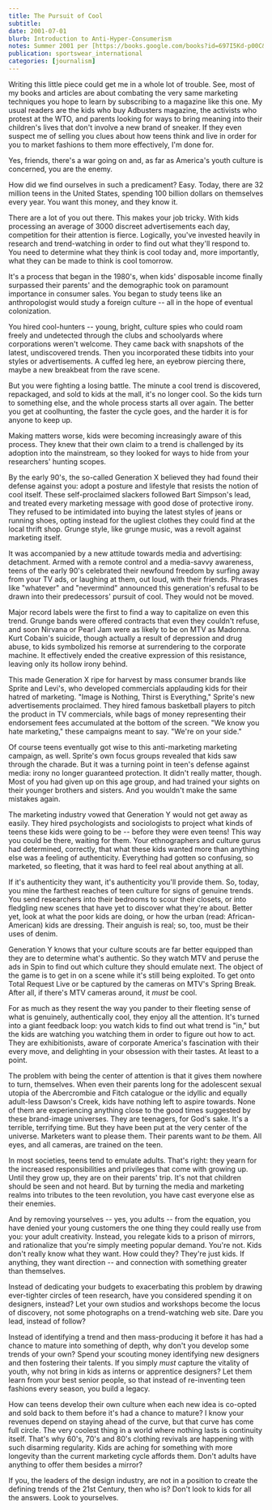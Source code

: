 ```yaml
---
title: The Pursuit of Cool
subtitle: 
date: 2001-07-01
blurb: Introduction to Anti-Hyper-Consumerism
notes: Summer 2001 per [https://books.google.com/books?id=697I5Kd-p00C&pg=PA168&lpg=PA168&dq=%22pursuit+of+cool%22+%22sportswear%22+rushkoff&source=bl&ots=gdjDNShJWs&sig=ACfU3U3MaesNjMIlH4oi1HUVBIRDEHCmxg&hl=en&sa=X&ved=2ahUKEwj2xPn7idj4AhW-j4kEHYyLBQkQ6AF6BAgCEAM#v=onepage&q=%22pursuit%20of%20cool%22%20%22sportswear%22%20rushkoff&f=false](https://books.google.com/books?id=697I5Kd-p00C&pg=PA168&lpg=PA168&dq=%22pursuit+of+cool%22+%22sportswear%22+rushkoff&source=bl&ots=gdjDNShJWs&sig=ACfU3U3MaesNjMIlH4oi1HUVBIRDEHCmxg&hl=en&sa=X&ved=2ahUKEwj2xPn7idj4AhW-j4kEHYyLBQkQ6AF6BAgCEAM#v=onepage&q=%22pursuit%20of%20cool%22%20%22sportswear%22%20rushkoff&f=false "https://books.google.com/books?id=697I5Kd-p00C&pg=PA168&lpg=PA168&dq=%22pursuit+of+cool%22+%22sportswear%22+rushkoff&source=bl&ots=gdjDNShJWs&sig=ACfU3U3MaesNjMIlH4oi1HUVBIRDEHCmxg&hl=en&sa=X&ved=2ahUKEwj2xPn7idj4AhW-j4kEHYyLBQkQ6AF6BAgCEAM#v=onepage&q=%22pursuit%20of%20cool%22%20%22sportswear%22%20rushkoff&f=false")
publication: sportswear_international
categories: [journalism]
---
```


Writing this little piece could get me in a whole lot of trouble. See, most of my books and articles are about combating the very same marketing techniques you hope to learn by subscribing to a magazine like this one. My usual readers are the kids who buy Adbusters magazine, the activists who protest at the WTO, and parents looking for ways to bring meaning into their children's lives that don't involve a new brand of sneaker. If they even suspect me of selling you clues about how teens think and live in order for you to market fashions to them more effectively, I'm done for.

Yes, friends, there's a war going on and, as far as America's youth culture is concerned, you are the enemy.

How did we find ourselves in such a predicament? Easy. Today, there are 32 million teens in the United States, spending 100 billion dollars on themselves every year. You want this money, and they know it.

There are a lot of you out there. This makes your job tricky. With kids processing an average of 3000 discreet advertisements each day, competition for their attention is fierce. Logically, you've invested heavily in research and trend-watching in order to find out what they'll respond to. You need to determine what they think is cool today and, more importantly, what they can be made to think is cool tomorrow.

It's a process that began in the 1980's, when kids' disposable income finally surpassed their parents' and the demographic took on paramount importance in consumer sales. You began to study teens like an anthropologist would study a foreign culture -- all in the hope of eventual colonization.

You hired cool-hunters -- young, bright, culture spies who could roam freely and undetected through the clubs and schoolyards where corporations weren't welcome. They came back with snapshots of the latest, undiscovered trends. Then you incorporated these tidbits into your styles or advertisements. A cuffed leg here, an eyebrow piercing there, maybe a new breakbeat from the rave scene.

But you were fighting a losing battle. The minute a cool trend is discovered, repackaged, and sold to kids at the mall, it's no longer cool. So the kids turn to something else, and the whole process starts all over again. The better you get at coolhunting, the faster the cycle goes, and the harder it is for anyone to keep up.

Making matters worse, kids were becoming increasingly aware of this process. They knew that their own claim to a trend is challenged by its adoption into the mainstream, so they looked for ways to hide from your researchers' hunting scopes.

By the early 90's, the so-called Generation X believed they had found their defense against you: adopt a posture and lifestyle that resists the notion of cool itself. These self-proclaimed slackers followed Bart Simpson's lead, and treated every marketing message with good dose of protective irony. They refused to be intimidated into buying the latest styles of jeans or running shoes, opting instead for the ugliest clothes they could find at the local thrift shop. Grunge style, like grunge music, was a revolt against marketing itself.

It was accompanied by a new attitude towards media and advertising: detachment. Armed with a remote control and a media-savvy awareness, teens of the early 90's celebrated their newfound freedom by surfing away from your TV ads, or laughing at them, out loud, with their friends. Phrases like "whatever" and "nevermind" announced this generation's refusal to be drawn into their predecessors' pursuit of cool. They would not be moved.

Major record labels were the first to find a way to capitalize on even this trend. Grunge bands were offered contracts that even they couldn't refuse, and soon Nirvana or Pearl Jam were as likely to be on MTV as Madonna. Kurt Cobain's suicide, though actually a result of depression and drug abuse, to kids symbolized his remorse at surrendering to the corporate machine. It effectively ended the creative expression of this resistance, leaving only its hollow irony behind.

This made Generation X ripe for harvest by mass consumer brands like Sprite and Levi's, who developed commercials applauding kids for their hatred of marketing. "Image is Nothing, Thirst is Everything," Sprite's new advertisements proclaimed. They hired famous basketball players to pitch the product in TV commercials, while bags of money representing their endorsement fees accumulated at the bottom of the screen. "We know you hate marketing," these campaigns meant to say. "We're on your side."

Of course teens eventually got wise to this anti-marketing marketing campaign, as well. Sprite's own focus groups revealed that kids saw through the charade. But it was a turning point in teen's defense against media: irony no longer guaranteed protection. It didn't really matter, though. Most of you had given up on this age group, and had trained your sights on their younger brothers and sisters. And you wouldn't make the same mistakes again.

The marketing industry vowed that Generation Y would not get away as easily. They hired psychologists and sociologists to project what kinds of teens these kids were going to be -- before they were even teens! This way you could be there, waiting for them. Your ethnographers and culture gurus had determined, correctly, that what these kids wanted more than anything else was a feeling of authenticity. Everything had gotten so confusing, so marketed, so fleeting, that it was hard to feel real about anything at all.

If it's authenticity they want, it's authenticity you'll provide them. So, today, you mine the farthest reaches of teen culture for signs of genuine trends. You send researchers into their bedrooms to scour their closets, or into fledgling new scenes that have yet to discover what they're about. Better yet, look at what the poor kids are doing, or how the urban (read: African-American) kids are dressing. Their anguish is real; so, too, must be their uses of denim.

Generation Y knows that your culture scouts are far better equipped than they are to determine what's authentic. So they watch MTV and peruse the ads in Spin to find out which culture they should emulate next. The object of the game is to get in on a scene while it's still being exploited. To get onto Total Request Live or be captured by the cameras on MTV's Spring Break. After all, if there's MTV cameras around, it *must* be cool.

For as much as they resent the way you pander to their fleeting sense of what is genuinely, authentically cool, they enjoy all the attention. It's turned into a giant feedback loop: you watch kids to find out what trend is "in," but the kids are watching you watching them in order to figure out how to act. They are exhibitionists, aware of corporate America's fascination with their every move, and delighting in your obsession with their tastes. At least to a point.

The problem with being the center of attention is that it gives them nowhere to turn, themselves. When even their parents long for the adolescent sexual utopia of the Abercrombie and Fitch catalogue or the idyllic and equally adult-less Dawson's Creek, kids have nothing left to aspire towards. None of them are experiencing anything close to the good times suggested by these brand-image universes. They are teenagers, for God's sake. It's a terrible, terrifying time. But they have been put at the very center of the universe. Marketers want to please them. Their parents want to *be* them. All eyes, and all cameras, are trained on the teen.

In most societies, teens tend to emulate adults. That's right: they yearn for the increased responsibilities and privileges that come with growing up. Until they grow up, they are on their parents' trip. It's not that children should be seen and not heard. But by turning the media and marketing realms into tributes to the teen revolution, you have cast everyone else as their enemies.

And by removing yourselves -- yes, you adults -- from the equation, you have denied your young customers the one thing they could really use from you: your adult creativity. Instead, you relegate kids to a prison of mirrors, and rationalize that you're simply meeting popular demand. You're not. Kids don't really know what they want. How could they? They're just kids. If anything, they want direction -- and connection with something greater than themselves.

Instead of dedicating your budgets to exacerbating this problem by drawing ever-tighter circles of teen research, have you considered spending it on designers, instead? Let your own studios and workshops become the locus of discovery, not some photographs on a trend-watching web site. Dare you lead, instead of follow?

Instead of identifying a trend and then mass-producing it before it has had a chance to mature into something of depth, why don't you develop some trends of your own? Spend your scouting money identifying new designers and then fostering their talents. If you simply *must* capture the vitality of youth, why not bring in kids as interns or apprentice designers? Let them learn from your best senior people, so that instead of re-inventing teen fashions every season, you build a legacy.

How can teens develop their own culture when each new idea is co-opted and sold back to them before it's had a chance to mature? I know your revenues depend on staying ahead of the curve, but that curve has come full circle. The very coolest thing in a world where nothing lasts is continuity itself. That's why 60's, 70's and 80's clothing revivals are happening with such disarming regularity. Kids are aching for something with more longevity than the current marketing cycle affords them. Don't adults have anything to offer them besides a mirror?

If you, the leaders of the design industry, are not in a position to create the defining trends of the 21st Century, then who is? Don't look to kids for all the answers. Look to yourselves.
